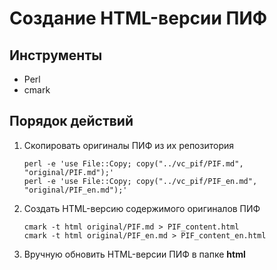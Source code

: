 # Создание HTML-версии ПИФ

## Инструменты

- Perl
- cmark

## Порядок действий

1. Скопировать оригиналы ПИФ из их репозитория
    ```
    perl -e 'use File::Copy; copy("../vc_pif/PIF.md", "original/PIF.md");'
    perl -e 'use File::Copy; copy("../vc_pif/PIF_en.md", "original/PIF_en.md");'
    ```
2. Создать HTML-версию содержимого оригиналов ПИФ
    ```
    cmark -t html original/PIF.md > PIF_content.html
    cmark -t html original/PIF_en.md > PIF_content_en.html
    ```
3. Вручную обновить HTML-версии ПИФ в папке **html**